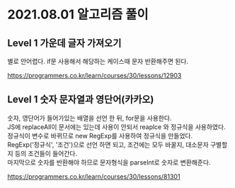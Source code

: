 # 2021.08.01 알고리즘 풀이

## Level 1 가운데 글자 가져오기

별로 안어렵다. if문 사용해서 해당하는 케이스때 문자 반환해주면 된다.

https://programmers.co.kr/learn/courses/30/lessons/12903

## Level 1 숫자 문자열과 영단어(카카오)

숫자, 영단어가 들어가있는 배열을 선언 한 뒤, for문을 사용한다.\
JS에 replaceAll이 문서에는 있는데 사용이 안되서 reaplce 와 정규식을 사용하였다.\
정규식이 변수로 바뀌므로 new RegExp를 사용하여 정규식을 만들었다.\
RegExp('정규식', '조건')으로 선언 하면 되고, 조건에는 모두 바꿀지, 대소문자 구별할지 등의 조건들이 들어간다.\
마지막으로 숫자를 반환해야 하므로 문자형식을 parseInt로 숫자로 변환해준다.

https://programmers.co.kr/learn/courses/30/lessons/81301
